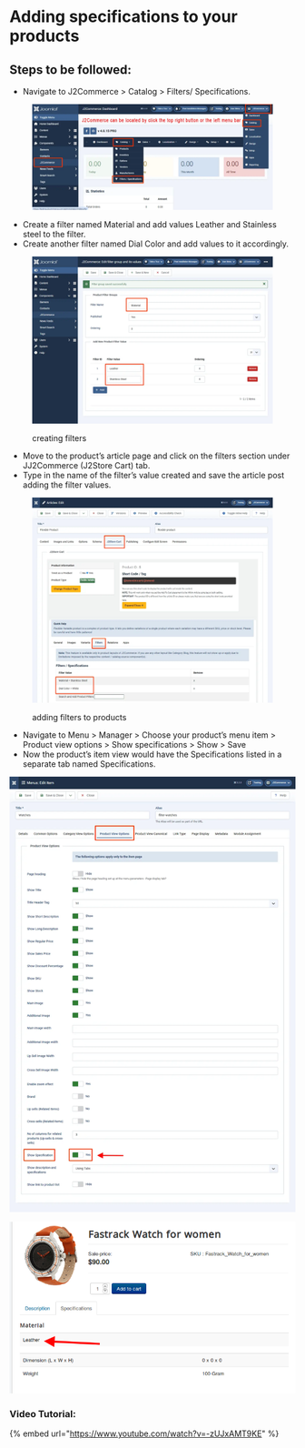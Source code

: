 # Adding specifications to your products

## Steps to be followed: <a href="#steps-to-be-followed" id="steps-to-be-followed"></a>

* Navigate to J2Commerce > Catalog > Filters/ Specifications.

<figure><img src="../.gitbook/assets/filter2.webp" alt=""><figcaption></figcaption></figure>

* Create a filter named Material and add values Leather and Stainless steel to the filter.
* Create another filter named Dial Color and add values to it accordingly.

<figure><img src="../.gitbook/assets/creating_filter.webp" alt=""><figcaption><p>creating filters</p></figcaption></figure>

* Move to the product’s article page and click on the filters section under JJ2Commerce (J2Store Cart) tab.
* Type in the name of the filter’s value created and save the article post adding the filter values.&#x20;

<figure><img src="../.gitbook/assets/flex_filters (2).webp" alt=""><figcaption><p>adding filters to products</p></figcaption></figure>

* Navigate to Menu > Manager > Choose your product’s menu item > Product view options > Show specifications > Show > Save
* Now the product’s item view would have the Specifications listed in a separate tab named Specifications.

![Menu settings](<../.gitbook/assets/show_specs (1).webp>)

![Frontend](https://raw.githubusercontent.com/j2store/doc-images/master/catalog/adding-specs-to-pro/specsinfront.png)

### Video Tutorial: <a href="#video-tutorial" id="video-tutorial"></a>

{% embed url="https://www.youtube.com/watch?v=-zUJxAMT9KE" %}
